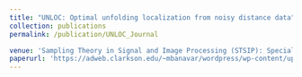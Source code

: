 ```yaml
---
title: "UNLOC: Optimal unfolding localization from noisy distance data"
collection: publications
permalink: /publication/UNLOC_Journal

venue: 'Sampling Theory in Signal and Image Processing (STSIP): Special Issue on Harmonic Analysis and Inverse Problems'
paperurl: 'https://adweb.clarkson.edu/~mbanavar/wordpress/wp-content/uploads/2018/08/unloc-w-stsip_submitted.pdf'
---
```

